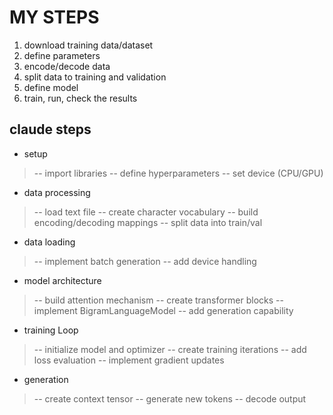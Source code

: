 # MY STEPS

1. download training data/dataset
2. define parameters
3. encode/decode data
4. split data to training and validation
5. define model
6. train, run, check the results

## claude steps

- setup

>-- import libraries
>-- define hyperparameters
>-- set device (CPU/GPU)

- data processing

>-- load text file
>-- create character vocabulary
>-- build encoding/decoding mappings
>-- split data into train/val

- data loading

>-- implement batch generation
>-- add device handling

- model architecture

>--  build attention mechanism
>--  create transformer blocks
>--  implement BigramLanguageModel
>--  add generation capability

- training Loop

>--  initialize model and optimizer
>--  create training iterations
>--  add loss evaluation
>--  implement gradient updates

- generation

>--  create context tensor
>--  generate new tokens
>--  decode output
